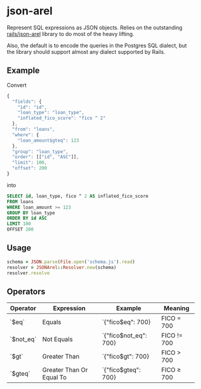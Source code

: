# json-arel

Represent SQL expressions as JSON objects. Relies on the outstanding
[rails/json-arel](https://github.com/rails/arel) library to do most of the
heavy lifting. 

Also, the default is to encode the queries in the Postgres SQL dialect, but the
library should support almost any dialect supported by Rails.

## Example

Convert

```javascript
{
  "fields": {
    "id": "id",
    "loan_type": "loan_type",
    "inflated_fico_score": "fico ^ 2"
  },
  "from": "loans",
  "where": {
    "loan_amount$gteq": 123
  },
  "group": "loan_type",
  "order": [["id", "ASC"]],
  "limit": 100,
  "offset": 200
}
```

into

```sql
SELECT id, loan_type, fico ^ 2 AS inflated_fico_score 
FROM loans 
WHERE loan_amount >= 123 
GROUP BY loan_type  
ORDER BY id ASC 
LIMIT 100 
OFFSET 200
```

## Usage

```ruby
schema = JSON.parse(File.open('schema.js').read)
resolver = JSONArel::Resolver.new(schema)
resolver.resolve
```

## Operators

<table>
<thead>
<tr>
  <th>Operator</th>
  <th>Expression</th>
  <th>Example</th>
  <th>Meaning</th>
</tr>
</thead>
<tbody>
<tr>
<td>`$eq`</td>
<td>Equals</td>
<td>`{"fico$eq": 700}</td>
<td>FICO = 700</td>
</tr>

<tr>
<td>`$not_eq`</td>
<td>Not Equals</td>
<td>`{"fico$not_eq": 700}</td>
<td>FICO != 700</td>
</tr>

<tr>
<td>`$gt`</td>
<td>Greater Than</td>
<td>`{"fico$gt": 700}</td>
<td>FICO > 700</td>
</tr>

<tr>
<td>`$gteq`</td>
<td>Greater Than Or Equal To</td>
<td>`{"fico$gteq": 700}</td>
<td>FICO ≥ 700</td>
</tr>

</tbody>
</table>
